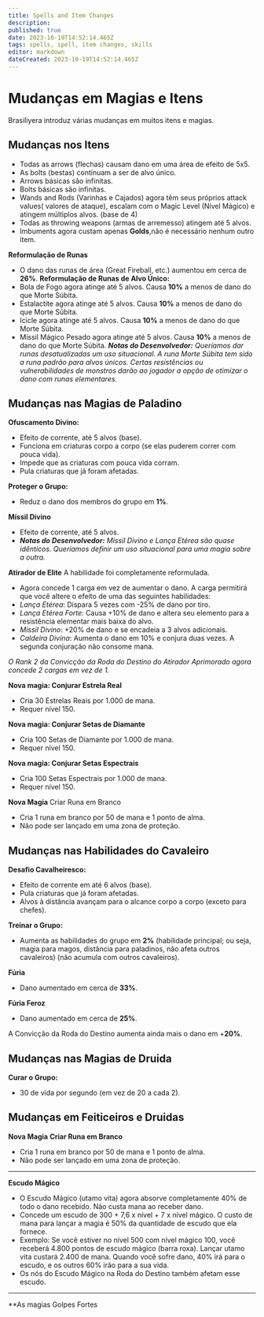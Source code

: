 ```yaml
---
title: Spells and Item Changes
description: 
published: true
date: 2023-10-19T14:52:14.465Z
tags: spells, spell, item changes, skills
editor: markdown
dateCreated: 2023-10-19T14:52:14.465Z
---
```


# Mudanças em Magias e Itens

Brasiliyera introduz várias mudanças em muitos itens e magias.

## Mudanças nos Itens
- Todas as arrows (flechas) causam dano em uma área de efeito de 5x5.
- As bolts (bestas) continuam a ser de alvo único.
- Arrows básicas são infinitas.
- Bolts básicas são infinitas.
- Wands and Rods (Varinhas e Cajados) agora têm seus próprios attack values( valores de ataque), escalam com o Magic Level (Nível Mágico) e atingem múltiplos alvos. (base de 4)
- Todas as throwing weapons (armas de arremesso) atingem até 5 alvos.
- Imbuments agora custam apenas **Golds**,não é necessário nenhum outro item.

**Reformulação de Runas**
- O dano das runas de área (Great Fireball, etc.) aumentou em cerca de **26%**.
**Reformulação de Runas de Alvo Único:**
- Bola de Fogo agora atinge até 5 alvos. Causa **10%** a menos de dano do que Morte Súbita.
- Estalactite agora atinge até 5 alvos. Causa **10%** a menos de dano do que Morte Súbita.
- Icicle agora atinge até 5 alvos. Causa **10%** a menos de dano do que Morte Súbita.
- Míssil Mágico Pesado agora atinge até 5 alvos. Causa **10%** a menos de dano do que Morte Súbita.
***Notas do Desenvolvedor:** Queríamos dar runas desatualizadas um uso situacional. A runa Morte Súbita tem sido a runa padrão para alvos únicos. Certas resistências ou vulnerabilidades de monstros darão ao jogador a opção de otimizar o dano com runas elementares.*

## Mudanças nas Magias de Paladino
**Ofuscamento Divino:**

- Efeito de corrente, até 5 alvos (base).
- Funciona em criaturas corpo a corpo (se elas puderem correr com pouca vida).
- Impede que as criaturas com pouca vida corram.
- Pula criaturas que já foram afetadas.

**Proteger o Grupo:**

- Reduz o dano dos membros do grupo em **1%**.

**Míssil Divino**

- Efeito de corrente, até 5 alvos.
- ***Notas do Desenvolvedor:** Míssil Divino e Lança Etérea são quase idênticos. Queríamos definir um uso situacional para uma magia sobre a outra.*

**Atirador de Elite**
A habilidade foi completamente reformulada.
- Agora concede 1 carga em vez de aumentar o dano. A carga permitirá que você altere o efeito de uma das seguintes habilidades:
- *Lança Etérea*: Dispara 5 vezes com -25% de dano por tiro.
- *Lança Etérea Forte*: Causa +10% de dano e altera seu elemento para a resistência elementar mais baixa do alvo.
- *Míssil Divino*: +20% de dano e se encadeia a 3 alvos adicionais.
- *Caldeira Divina*: Aumenta o dano em 10% e conjura duas vezes. A segunda conjuração não consome mana.

*O Rank 2 da Convicção da Roda do Destino do Atirador Aprimorado agora concede 2 cargas em vez de 1.*

**Nova magia: Conjurar Estrela Real**
- Cria 30 Estrelas Reais por 1.000 de mana.
- Requer nível 150.

**Nova magia: Conjurar Setas de Diamante**
- Cria 100 Setas de Diamante por 1.000 de mana.
- Requer nível 150.

**Nova magia: Conjurar Setas Espectrais**
- Cria 100 Setas Espectrais por 1.000 de mana.
- Requer nível 150.

**Nova Magia**
Criar Runa em Branco
- Cria 1 runa em branco por 50 de mana e 1 ponto de alma.
- Não pode ser lançado em uma zona de proteção.

## Mudanças nas Habilidades do Cavaleiro
**Desafio Cavalheiresco:**

- Efeito de corrente em até 6 alvos (base).
- Pula criaturas que já foram afetadas.
- Alvos à distância avançam para o alcance corpo a corpo (exceto para chefes).

**Treinar o Grupo:**

- Aumenta as habilidades do grupo em **2%** (habilidade principal; ou seja, magia para magos, distância para paladinos, não afeta outros cavaleiros) (não acumula com outros cavaleiros).

**Fúria**
- Dano aumentado em cerca de **33%**.

**Fúria Feroz**
- Dano aumentado em cerca de **25%**.

A Convicção da Roda do Destino aumenta ainda mais o dano em +**20%**.

## Mudanças nas Magias de Druida

**Curar o Grupo:**

- 30 de vida por segundo (em vez de 20 a cada 2).

## Mudanças em Feiticeiros e Druidas

**Nova Magia**
**Criar Runa em Branco**
- Cria 1 runa em branco por 50 de mana e 1 ponto de alma.
- Não pode ser lançado em uma zona de proteção.

---

**Escudo Mágico**
- O Escudo Mágico (utamo vita) agora absorve completamente 40% de todo o dano recebido. Não custa mana ao receber dano.
- Concede um escudo de 300 + 7,6 x nível + 7 x nível mágico. O custo de mana para lançar a magia é 50% da quantidade de escudo que ela fornece.
- Exemplo: Se você estiver no nível 500 com nível mágico 100, você receberá 4.800 pontos de escudo mágico (barra roxa). Lançar utamo vita custará 2.400 de mana. Quando você sofre dano, 40% irá para o escudo, e os outros 60% irão para a sua vida.
- Os nós do Escudo Mágico na Roda do Destino também afetam esse escudo.

---

**As magias Golpes Fortes
